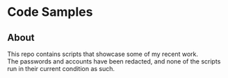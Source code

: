# Code Samples

## About

This repo contains scripts that showcase some of my recent work.  
The passwords and accounts have been redacted, and none of the scripts run in their current condition as such.
